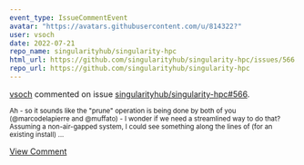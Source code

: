 ```yaml
---
event_type: IssueCommentEvent
avatar: "https://avatars.githubusercontent.com/u/814322?"
user: vsoch
date: 2022-07-21
repo_name: singularityhub/singularity-hpc
html_url: https://github.com/singularityhub/singularity-hpc/issues/566
repo_url: https://github.com/singularityhub/singularity-hpc
---
```


<a href='https://github.com/vsoch' target='_blank'>vsoch</a> commented on issue <a href='https://github.com/singularityhub/singularity-hpc/issues/566' target='_blank'>singularityhub/singularity-hpc#566</a>.

<small>Ah - so it sounds like the "prune" operation is being done by both of you (@marcodelapierre and @muffato) - I wonder if we need a streamlined way to do that? Assuming a non-air-gapped system, I could see something along the lines of (for an existing install)...</small>

<a href='https://github.com/singularityhub/singularity-hpc/issues/566' target='_blank'>View Comment</a>